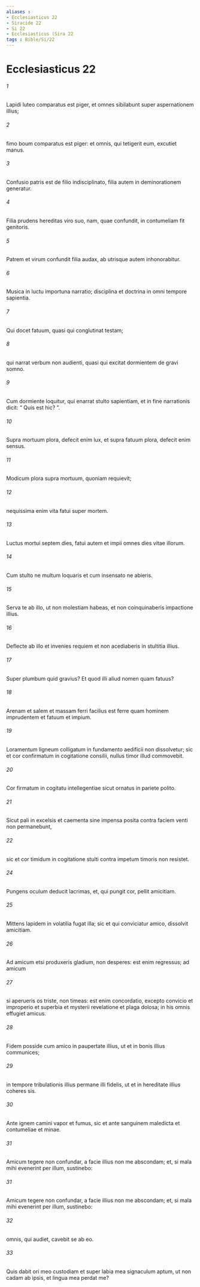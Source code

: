 ```yaml
---
aliases : 
- Ecclesiasticus 22
- Siracide 22
- Si 22
- Ecclesiasticus (Sira 22
tags : Bible/Si/22
---
```


# Ecclesiasticus 22

###### 1
Lapidi luteo comparatus est piger, et omnes sibilabunt super aspernationem illius;
###### 2
fimo boum comparatus est piger: et omnis, qui tetigerit eum, excutiet manus.
###### 3
Confusio patris est de filio indisciplinato, filia autem in deminorationem generatur.
###### 4
Filia prudens hereditas viro suo, nam, quae confundit, in contumeliam fit genitoris.
###### 5
Patrem et virum confundit filia audax, ab utrisque autem inhonorabitur.
###### 6
Musica in luctu importuna narratio; disciplina et doctrina in omni tempore sapientia.
###### 7
Qui docet fatuum, quasi qui conglutinat testam;
###### 8
qui narrat verbum non audienti, quasi qui excitat dormientem de gravi somno.
###### 9
Cum dormiente loquitur, qui enarrat stulto sapientiam, et in fine narrationis dicit: “ Quis est hic? ”.
###### 10
Supra mortuum plora, defecit enim lux, et supra fatuum plora, defecit enim sensus.
###### 11
Modicum plora supra mortuum, quoniam requievit;
###### 12
nequissima enim vita fatui super mortem.
###### 13
Luctus mortui septem dies, fatui autem et impii omnes dies vitae illorum.
###### 14
Cum stulto ne multum loquaris et cum insensato ne abieris.
###### 15
Serva te ab illo, ut non molestiam habeas, et non coinquinaberis impactione illius.
###### 16
Deflecte ab illo et invenies requiem et non acediaberis in stultitia illius.
###### 17
Super plumbum quid gravius? Et quod illi aliud nomen quam fatuus?
###### 18
Arenam et salem et massam ferri facilius est ferre quam hominem imprudentem et fatuum et impium.
###### 19
Loramentum ligneum colligatum in fundamento aedificii non dissolvetur; sic et cor confirmatum in cogitatione consilii, nullus timor illud commovebit.
###### 20
Cor firmatum in cogitatu intellegentiae sicut ornatus in pariete polito.
###### 21
Sicut pali in excelsis et caementa sine impensa posita contra faciem venti non permanebunt,
###### 22
sic et cor timidum in cogitatione stulti contra impetum timoris non resistet. 
###### 24
Pungens oculum deducit lacrimas, et, qui pungit cor, pellit amicitiam.
###### 25
Mittens lapidem in volatilia fugat illa; sic et qui conviciatur amico, dissolvit amicitiam.
###### 26
Ad amicum etsi produxeris gladium, non desperes: est enim regressus; ad amicum 
###### 27
si aperueris os triste, non timeas: est enim concordatio, excepto convicio et improperio et superbia et mysterii revelatione et plaga dolosa; in his omnis effugiet amicus.
###### 28
Fidem posside cum amico in paupertate illius, ut et in bonis illius communices;
###### 29
in tempore tribulationis illius permane illi fidelis, ut et in hereditate illius coheres sis.
###### 30
Ante ignem camini vapor et fumus, sic et ante sanguinem maledicta et contumeliae et minae.
###### 31
Amicum tegere non confundar, a facie illius non me abscondam; et, si mala mihi evenerint per illum, sustinebo:
###### 31
Amicum tegere non confundar, a facie illius non me abscondam; et, si mala mihi evenerint per illum, sustinebo:
###### 32
omnis, qui audiet, cavebit se ab eo.
###### 33
Quis dabit ori meo custodiam et super labia mea signaculum aptum, ut non cadam ab ipsis, et lingua mea perdat me?
